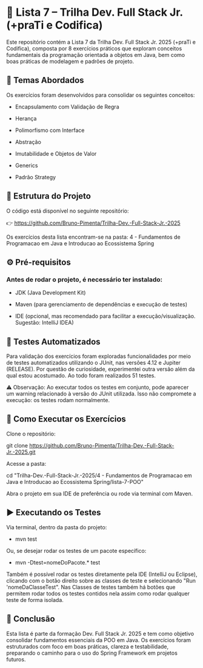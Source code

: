# 📘 Lista 7 – Trilha Dev. Full Stack Jr. (+praTi e Codifica)

Este repositório contém a Lista 7 da Trilha Dev. Full Stack Jr. 2025 (+praTi e Codifica), composta por 8 exercícios práticos que exploram conceitos fundamentais da programação orientada a objetos em Java, bem como boas práticas de modelagem e padrões de projeto.

## 🎯 Temas Abordados

Os exercícios foram desenvolvidos para consolidar os seguintes conceitos:

* Encapsulamento com Validação de Regra

* Herança

* Polimorfismo com Interface

* Abstração

* Imutabilidade e Objetos de Valor

* Generics

* Padrão Strategy

## 📂 Estrutura do Projeto

O código está disponível no seguinte repositório:

👉 https://github.com/Bruno-Pimenta/Trilha-Dev.-Full-Stack-Jr.-2025

Os exercícios desta lista encontram-se na pasta: 4 - Fundamentos de Programacao em Java e Introducao ao Ecossistema Spring

## ⚙️ Pré-requisitos

### Antes de rodar o projeto, é necessário ter instalado:

* JDK (Java Development Kit)

* Maven (para gerenciamento de dependências e execução de testes)

* IDE (opcional, mas recomendado para facilitar a execução/visualização. Sugestão: IntelliJ IDEA)

## 🧪 Testes Automatizados

Para validação dos exercícios foram exploradas funcionalidades por meio de testes automatizados utilizando o JUnit, nas versões 4.12 e Jupiter (RELEASE). Por questão de curiosidade, experimentei outra versão além da qual estou acostumado. Ao todo foram realizados 51 testes.

⚠️ Observação: Ao executar todos os testes em conjunto, pode aparecer um warning relacionado à versão do JUnit utilizada. Isso não compromete a execução: os testes rodam normalmente.

## 🚀 Como Executar os Exercícios

Clone o repositório:

git clone https://github.com/Bruno-Pimenta/Trilha-Dev.-Full-Stack-Jr.-2025.git

Acesse a pasta:

cd "Trilha-Dev.-Full-Stack-Jr.-2025/4 - Fundamentos de Programacao em Java e Introducao ao Ecossistema Spring/lista-7-POO"

Abra o projeto em sua IDE de preferência ou rode via terminal com Maven.

## ▶️ Executando os Testes

Via terminal, dentro da pasta do projeto:

* mvn test

Ou, se desejar rodar os testes de um pacote específico:

* mvn -Dtest=nomeDoPacote.* test

Também é possível rodar os testes diretamente pela IDE (IntelliJ ou Eclipse), clicando com o botão direito sobre as classes de teste e selecionando "Run 'nomeDaClasseTest". Nas Classes de testes também há botões que permitem rodar todos os testes contidos nela assim como rodar qualquer teste de forma isolada.

## 📌 Conclusão

Esta lista é parte da formação Dev. Full Stack Jr. 2025 e tem como objetivo consolidar fundamentos essenciais da POO em Java.
Os exercícios foram estruturados com foco em boas práticas, clareza e testabilidade, preparando o caminho para o uso do Spring Framework em projetos futuros.